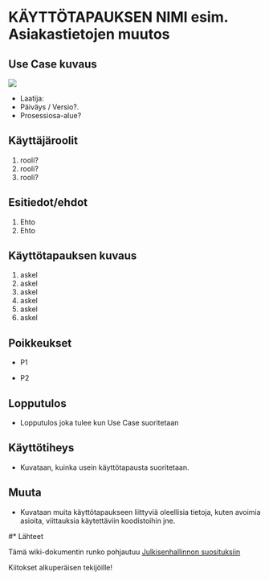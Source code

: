 # KÄYTTÖTAPAUKSEN NIMI esim. Asiakastietojen muutos


## Use Case kuvaus

![](https://upload.wikimedia.org/wikipedia/commons/thumb/9/9d/Edit_an_article.svg/261px-Edit_an_article.svg.png)




* Laatija:
* Päiväys / Versio?.
* Prosessiosa-alue?
	
## Käyttäjäroolit	

1. rooli?
2. rooli?
3. rooli?

## Esitiedot/ehdot	

1. Ehto 
2. Ehto

## Käyttötapauksen kuvaus

1. askel
2. askel
3. askel
4. askel
5. askel
6. askel

## Poikkeukset
 
* P1	

* P2	
	
## Lopputulos	

* Lopputulos joka tulee kun Use Case suoritetaan

## Käyttötiheys 

* Kuvataan, kuinka usein käyttötapausta suoritetaan.

## Muuta	

* Kuvataan muita käyttötapaukseen liittyviä oleellisia tietoja, kuten avoimia asioita, viittauksia käytettäviin koodistoihin jne.



#* Lähteet

Tämä wiki-dokumentin runko pohjautuu [Julkisenhallinnon suosituksiin](http://www.jhs-suositukset.fi/web/guest/jhs/recommendations/173)

Kiitokset alkuperäisen tekijöille!

